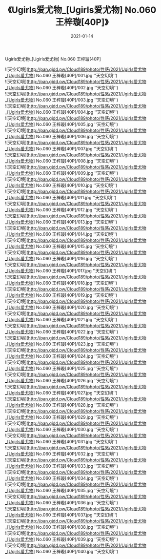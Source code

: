 ﻿---
layout: post
title:  《Ugirls爱尤物_[Ugirls爱尤物] No.060 王梓璇[40P]》
date:   2021-01-14
img: http://pan.gjdd.pw/Cloud189/photo/性感/2021/Ugirls爱尤物_[Ugirls爱尤物] No.060 王梓璇[40P]/000.jpg
categories: [美女, 性感, 泳衣]
---

Ugirls爱尤物_[Ugirls爱尤物] No.060 王梓璇[40P]



![天空幻境](http://pan.gjdd.pw/Cloud189/photo/性感/2021/Ugirls爱尤物_[Ugirls爱尤物] No.060 王梓璇[40P]/001.jpg ''天空幻境'') <br>
![天空幻境](http://pan.gjdd.pw/Cloud189/photo/性感/2021/Ugirls爱尤物_[Ugirls爱尤物] No.060 王梓璇[40P]/002.jpg ''天空幻境'') <br>
![天空幻境](http://pan.gjdd.pw/Cloud189/photo/性感/2021/Ugirls爱尤物_[Ugirls爱尤物] No.060 王梓璇[40P]/003.jpg ''天空幻境'') <br>
![天空幻境](http://pan.gjdd.pw/Cloud189/photo/性感/2021/Ugirls爱尤物_[Ugirls爱尤物] No.060 王梓璇[40P]/004.jpg ''天空幻境'') <br>
![天空幻境](http://pan.gjdd.pw/Cloud189/photo/性感/2021/Ugirls爱尤物_[Ugirls爱尤物] No.060 王梓璇[40P]/005.jpg ''天空幻境'') <br>
![天空幻境](http://pan.gjdd.pw/Cloud189/photo/性感/2021/Ugirls爱尤物_[Ugirls爱尤物] No.060 王梓璇[40P]/006.jpg ''天空幻境'') <br>
![天空幻境](http://pan.gjdd.pw/Cloud189/photo/性感/2021/Ugirls爱尤物_[Ugirls爱尤物] No.060 王梓璇[40P]/007.jpg ''天空幻境'') <br>
![天空幻境](http://pan.gjdd.pw/Cloud189/photo/性感/2021/Ugirls爱尤物_[Ugirls爱尤物] No.060 王梓璇[40P]/008.jpg ''天空幻境'') <br>
![天空幻境](http://pan.gjdd.pw/Cloud189/photo/性感/2021/Ugirls爱尤物_[Ugirls爱尤物] No.060 王梓璇[40P]/009.jpg ''天空幻境'') <br>
![天空幻境](http://pan.gjdd.pw/Cloud189/photo/性感/2021/Ugirls爱尤物_[Ugirls爱尤物] No.060 王梓璇[40P]/010.jpg ''天空幻境'') <br>
![天空幻境](http://pan.gjdd.pw/Cloud189/photo/性感/2021/Ugirls爱尤物_[Ugirls爱尤物] No.060 王梓璇[40P]/011.jpg ''天空幻境'') <br>
![天空幻境](http://pan.gjdd.pw/Cloud189/photo/性感/2021/Ugirls爱尤物_[Ugirls爱尤物] No.060 王梓璇[40P]/012.jpg ''天空幻境'') <br>
![天空幻境](http://pan.gjdd.pw/Cloud189/photo/性感/2021/Ugirls爱尤物_[Ugirls爱尤物] No.060 王梓璇[40P]/013.jpg ''天空幻境'') <br>
![天空幻境](http://pan.gjdd.pw/Cloud189/photo/性感/2021/Ugirls爱尤物_[Ugirls爱尤物] No.060 王梓璇[40P]/014.jpg ''天空幻境'') <br>
![天空幻境](http://pan.gjdd.pw/Cloud189/photo/性感/2021/Ugirls爱尤物_[Ugirls爱尤物] No.060 王梓璇[40P]/015.jpg ''天空幻境'') <br>
![天空幻境](http://pan.gjdd.pw/Cloud189/photo/性感/2021/Ugirls爱尤物_[Ugirls爱尤物] No.060 王梓璇[40P]/016.jpg ''天空幻境'') <br>
![天空幻境](http://pan.gjdd.pw/Cloud189/photo/性感/2021/Ugirls爱尤物_[Ugirls爱尤物] No.060 王梓璇[40P]/017.jpg ''天空幻境'') <br>
![天空幻境](http://pan.gjdd.pw/Cloud189/photo/性感/2021/Ugirls爱尤物_[Ugirls爱尤物] No.060 王梓璇[40P]/018.jpg ''天空幻境'') <br>
![天空幻境](http://pan.gjdd.pw/Cloud189/photo/性感/2021/Ugirls爱尤物_[Ugirls爱尤物] No.060 王梓璇[40P]/019.jpg ''天空幻境'') <br>
![天空幻境](http://pan.gjdd.pw/Cloud189/photo/性感/2021/Ugirls爱尤物_[Ugirls爱尤物] No.060 王梓璇[40P]/020.jpg ''天空幻境'') <br>
![天空幻境](http://pan.gjdd.pw/Cloud189/photo/性感/2021/Ugirls爱尤物_[Ugirls爱尤物] No.060 王梓璇[40P]/021.jpg ''天空幻境'') <br>
![天空幻境](http://pan.gjdd.pw/Cloud189/photo/性感/2021/Ugirls爱尤物_[Ugirls爱尤物] No.060 王梓璇[40P]/022.jpg ''天空幻境'') <br>
![天空幻境](http://pan.gjdd.pw/Cloud189/photo/性感/2021/Ugirls爱尤物_[Ugirls爱尤物] No.060 王梓璇[40P]/023.jpg ''天空幻境'') <br>
![天空幻境](http://pan.gjdd.pw/Cloud189/photo/性感/2021/Ugirls爱尤物_[Ugirls爱尤物] No.060 王梓璇[40P]/024.jpg ''天空幻境'') <br>
![天空幻境](http://pan.gjdd.pw/Cloud189/photo/性感/2021/Ugirls爱尤物_[Ugirls爱尤物] No.060 王梓璇[40P]/025.jpg ''天空幻境'') <br>
![天空幻境](http://pan.gjdd.pw/Cloud189/photo/性感/2021/Ugirls爱尤物_[Ugirls爱尤物] No.060 王梓璇[40P]/026.jpg ''天空幻境'') <br>
![天空幻境](http://pan.gjdd.pw/Cloud189/photo/性感/2021/Ugirls爱尤物_[Ugirls爱尤物] No.060 王梓璇[40P]/027.jpg ''天空幻境'') <br>
![天空幻境](http://pan.gjdd.pw/Cloud189/photo/性感/2021/Ugirls爱尤物_[Ugirls爱尤物] No.060 王梓璇[40P]/028.jpg ''天空幻境'') <br>
![天空幻境](http://pan.gjdd.pw/Cloud189/photo/性感/2021/Ugirls爱尤物_[Ugirls爱尤物] No.060 王梓璇[40P]/029.jpg ''天空幻境'') <br>
![天空幻境](http://pan.gjdd.pw/Cloud189/photo/性感/2021/Ugirls爱尤物_[Ugirls爱尤物] No.060 王梓璇[40P]/030.jpg ''天空幻境'') <br>
![天空幻境](http://pan.gjdd.pw/Cloud189/photo/性感/2021/Ugirls爱尤物_[Ugirls爱尤物] No.060 王梓璇[40P]/031.jpg ''天空幻境'') <br>
![天空幻境](http://pan.gjdd.pw/Cloud189/photo/性感/2021/Ugirls爱尤物_[Ugirls爱尤物] No.060 王梓璇[40P]/032.jpg ''天空幻境'') <br>
![天空幻境](http://pan.gjdd.pw/Cloud189/photo/性感/2021/Ugirls爱尤物_[Ugirls爱尤物] No.060 王梓璇[40P]/033.jpg ''天空幻境'') <br>
![天空幻境](http://pan.gjdd.pw/Cloud189/photo/性感/2021/Ugirls爱尤物_[Ugirls爱尤物] No.060 王梓璇[40P]/034.jpg ''天空幻境'') <br>
![天空幻境](http://pan.gjdd.pw/Cloud189/photo/性感/2021/Ugirls爱尤物_[Ugirls爱尤物] No.060 王梓璇[40P]/035.jpg ''天空幻境'') <br>
![天空幻境](http://pan.gjdd.pw/Cloud189/photo/性感/2021/Ugirls爱尤物_[Ugirls爱尤物] No.060 王梓璇[40P]/036.jpg ''天空幻境'') <br>
![天空幻境](http://pan.gjdd.pw/Cloud189/photo/性感/2021/Ugirls爱尤物_[Ugirls爱尤物] No.060 王梓璇[40P]/037.jpg ''天空幻境'') <br>
![天空幻境](http://pan.gjdd.pw/Cloud189/photo/性感/2021/Ugirls爱尤物_[Ugirls爱尤物] No.060 王梓璇[40P]/038.jpg ''天空幻境'') <br>
![天空幻境](http://pan.gjdd.pw/Cloud189/photo/性感/2021/Ugirls爱尤物_[Ugirls爱尤物] No.060 王梓璇[40P]/039.jpg ''天空幻境'') <br>
![天空幻境](http://pan.gjdd.pw/Cloud189/photo/性感/2021/Ugirls爱尤物_[Ugirls爱尤物] No.060 王梓璇[40P]/040.jpg ''天空幻境'') <br>